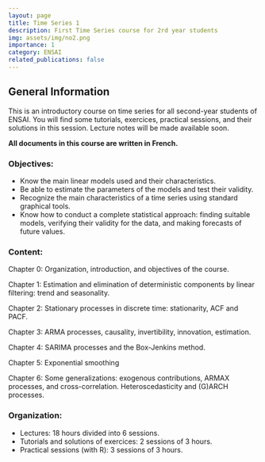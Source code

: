 ```yaml
---
layout: page
title: Time Series 1
description: First Time Series course for 2rd year students
img: assets/img/no2.png
importance: 1
category: ENSAI
related_publications: false 
---
```


## General Information

This is an introductory course on time series for all second-year students of ENSAI. You will find some tutorials, exercices, practical sessions, and their solutions in this session. Lecture notes will be made available soon.

**All documents in this course are written in French.**

### Objectives:

- Know the main linear models used and their characteristics.
- Be able to estimate the parameters of the models and test their validity.
- Recognize the main characteristics of a time series using standard graphical tools.
- Know how to conduct a complete statistical approach: finding suitable models, verifying their validity for the data, and making forecasts of future values.


### Content:

Chapter 0: Organization, introduction, and objectives of the course.

Chapter 1: Estimation and elimination of deterministic components by linear filtering: trend and seasonality.

Chapter 2: Stationary processes in discrete time: stationarity, ACF and PACF.

Chapter 3: ARMA processes, causality, invertibility, innovation, estimation.

Chapter 4: SARIMA processes and the Box-Jenkins method.

Chapter 5: Exponential smoothing

Chapter 6: Some generalizations: exogenous contributions, ARMAX processes, and cross-correlation. Heteroscedasticity and (G)ARCH processes.

### Organization:

- Lectures: 18 hours divided into 6 sessions.
- Tutorials and solutions of exercices: 2 sessions of 3 hours. 
- Practical sessions (with R): 3 sessions of 3 hours. 